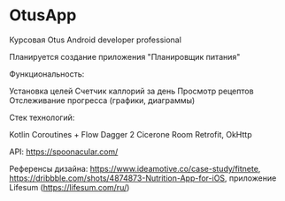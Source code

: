# OtusApp

Курсовая Otus Android developer professional

Планируется создание приложения "Планировщик питания"

Функциональность:

Установка целей
Счетчик каллорий за день
Просмотр рецептов
Отслеживание прогресса (графики, диаграммы)


Стек технологий:

Kotlin
Coroutines + Flow
Dagger 2
Cicerone
Room
Retrofit, OkHttp


API: https://spoonacular.com/

Референсы дизайна: https://www.ideamotive.co/case-study/fitnete, https://dribbble.com/shots/4874873-Nutrition-App-for-iOS, приложение Lifesum (https://lifesum.com/ru/)
